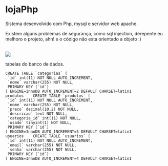# lojaPhp


Sistema desenvolvido com Php, mysql e servidor web apache.


Existem alguns problemas de segurança, como sql injection, derepente eu melhoro o projeto,
ahh! e o código não esta orientado a objeto :) 



<br>
<img src='https://1.bp.blogspot.com/-zGhpz3LJfsk/XBmVlc3F0KI/AAAAAAAAEMU/CIxWM7AgzSwYgAopvQE6pyb22nXtySzkACLcBGAs/s1600/Screen%2BShot%2B2018-12-18%2Bat%2B22.47.55.png '/>
</br>
 

tabelas do banco de dados.

```
CREATE TABLE `categorias` (
 `id` int(11) NOT NULL AUTO_INCREMENT,
 `nome` varchar(255) NOT NULL,
 PRIMARY KEY (`id`)
) ENGINE=InnoDB AUTO_INCREMENT=2 DEFAULT CHARSET=latin1
produtos	CREATE TABLE `produtos` (
 `id` int(11) NOT NULL AUTO_INCREMENT,
 `nome` varchar(255) NOT NULL,
 `preco` decimal(10,2) NOT NULL,
 `descricao` text NOT NULL,
 `categoria_id` int(11) NOT NULL,
 `usado` tinyint(1) NOT NULL,
 PRIMARY KEY (`id`)
) ENGINE=InnoDB AUTO_INCREMENT=5 DEFAULT CHARSET=latin1
usuarios	CREATE TABLE `usuarios` (
 `id` int(11) NOT NULL AUTO_INCREMENT,
 `email` varchar(255) NOT NULL,
 `senha` varchar(255) NOT NULL,
 PRIMARY KEY (`id`)
) ENGINE=InnoDB AUTO_INCREMENT=4 DEFAULT CHARSET=latin1
```
